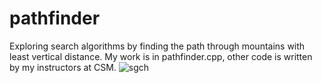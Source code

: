 # pathfinder
Exploring search algorithms by finding the path through mountains with least vertical distance.
My work is in pathfinder.cpp, other code is written by my instructors at CSM.
![sgch](https://user-images.githubusercontent.com/69018340/156674601-57082fc7-4942-4fd6-863b-b631298e960f.png)
